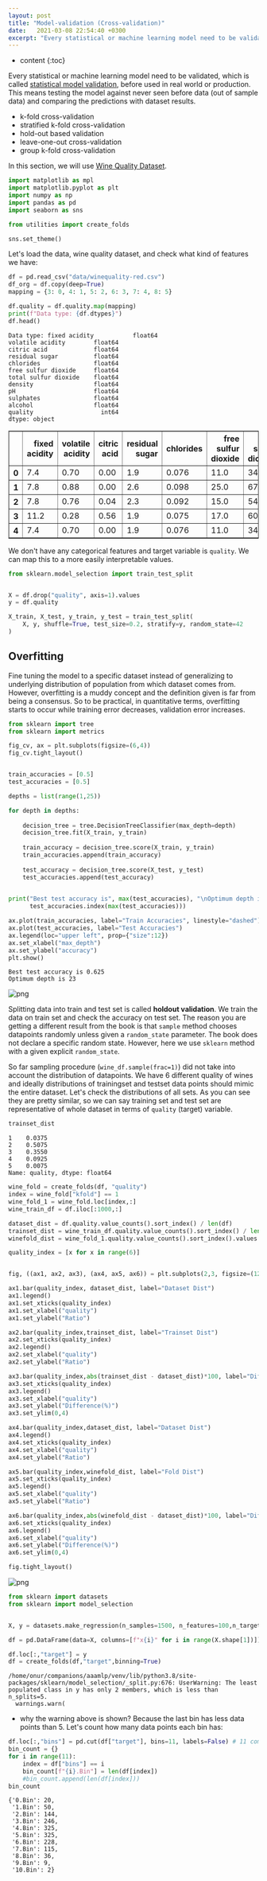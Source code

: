 ```yaml
---
layout: post
title: "Model-validation (Cross-validation)"
date:   2021-03-08 22:54:40 +0300
excerpt: "Every statistical or machine learning model need to be validated, which is called [statistical model validation](https://en.wikipedia.org/wiki/Statistical_model_validation), before used in real world or production. This means testing the model against never seen before data (out of sample data) and comparing the predictions with dataset results."
---
```


* content
{:toc}

Every statistical or machine learning model need to be validated, which is called [statistical model validation](https://en.wikipedia.org/wiki/Statistical_model_validation), before used in real world or production. This means testing the model against never seen before data (out of sample data) and comparing the predictions with dataset results. 

- k-fold cross-validation
- stratified k-fold cross-validation
- hold-out based validation
- leave-one-out cross-validation
- group k-fold cross-validation

In this section, we will use [Wine Quality Dataset](https://archive.ics.uci.edu/ml/datasets/wine+quality).


```python
import matplotlib as mpl
import matplotlib.pyplot as plt
import numpy as np
import pandas as pd
import seaborn as sns

from utilities import create_folds

sns.set_theme()

```

Let's load the data, wine quality dataset, and check what kind of features we have:


```python
df = pd.read_csv("data/winequality-red.csv")
df_org = df.copy(deep=True)
mapping = {3: 0, 4: 1, 5: 2, 6: 3, 7: 4, 8: 5}

df.quality = df.quality.map(mapping)
print(f"Data type: {df.dtypes}")
df.head()
```

    Data type: fixed acidity           float64
    volatile acidity        float64
    citric acid             float64
    residual sugar          float64
    chlorides               float64
    free sulfur dioxide     float64
    total sulfur dioxide    float64
    density                 float64
    pH                      float64
    sulphates               float64
    alcohol                 float64
    quality                   int64
    dtype: object





<div>
<style scoped>
    .dataframe tbody tr th:only-of-type {
        vertical-align: middle;
    }

    .dataframe tbody tr th {
        vertical-align: top;
    }

    .dataframe thead th {
        text-align: right;
    }
</style>
<table border="1" class="dataframe">
  <thead>
    <tr style="text-align: right;">
      <th></th>
      <th>fixed acidity</th>
      <th>volatile acidity</th>
      <th>citric acid</th>
      <th>residual sugar</th>
      <th>chlorides</th>
      <th>free sulfur dioxide</th>
      <th>total sulfur dioxide</th>
      <th>density</th>
      <th>pH</th>
      <th>sulphates</th>
      <th>alcohol</th>
      <th>quality</th>
    </tr>
  </thead>
  <tbody>
    <tr>
      <th>0</th>
      <td>7.4</td>
      <td>0.70</td>
      <td>0.00</td>
      <td>1.9</td>
      <td>0.076</td>
      <td>11.0</td>
      <td>34.0</td>
      <td>0.9978</td>
      <td>3.51</td>
      <td>0.56</td>
      <td>9.4</td>
      <td>2</td>
    </tr>
    <tr>
      <th>1</th>
      <td>7.8</td>
      <td>0.88</td>
      <td>0.00</td>
      <td>2.6</td>
      <td>0.098</td>
      <td>25.0</td>
      <td>67.0</td>
      <td>0.9968</td>
      <td>3.20</td>
      <td>0.68</td>
      <td>9.8</td>
      <td>2</td>
    </tr>
    <tr>
      <th>2</th>
      <td>7.8</td>
      <td>0.76</td>
      <td>0.04</td>
      <td>2.3</td>
      <td>0.092</td>
      <td>15.0</td>
      <td>54.0</td>
      <td>0.9970</td>
      <td>3.26</td>
      <td>0.65</td>
      <td>9.8</td>
      <td>2</td>
    </tr>
    <tr>
      <th>3</th>
      <td>11.2</td>
      <td>0.28</td>
      <td>0.56</td>
      <td>1.9</td>
      <td>0.075</td>
      <td>17.0</td>
      <td>60.0</td>
      <td>0.9980</td>
      <td>3.16</td>
      <td>0.58</td>
      <td>9.8</td>
      <td>3</td>
    </tr>
    <tr>
      <th>4</th>
      <td>7.4</td>
      <td>0.70</td>
      <td>0.00</td>
      <td>1.9</td>
      <td>0.076</td>
      <td>11.0</td>
      <td>34.0</td>
      <td>0.9978</td>
      <td>3.51</td>
      <td>0.56</td>
      <td>9.4</td>
      <td>2</td>
    </tr>
  </tbody>
</table>
</div>



We don't have any categorical features and target variable is `quality`. We can map this to a more easily interpretable values.


```python
from sklearn.model_selection import train_test_split


X = df.drop("quality", axis=1).values
y = df.quality

X_train, X_test, y_train, y_test = train_test_split(
    X, y, shuffle=True, test_size=0.2, stratify=y, random_state=42
)

```

## Overfitting

Fine tuning the model to a specific dataset instead of generalizing to underlying distribution of population from which dataset comes from. However, overfitting is a muddy concept and the definition given is far from being a consensus. So to be practical, in quantitative terms, overfitting starts to occur while training error decreases, validation error increases.


```python
from sklearn import tree
from sklearn import metrics

fig_cv, ax = plt.subplots(figsize=(6,4))
fig_cv.tight_layout()


train_accuracies = [0.5]
test_accuracies = [0.5]

depths = list(range(1,25))

for depth in depths:
    
    decision_tree = tree.DecisionTreeClassifier(max_depth=depth)
    decision_tree.fit(X_train, y_train)
    
    train_accuracy = decision_tree.score(X_train, y_train)
    train_accuracies.append(train_accuracy)
    
    test_accuracy = decision_tree.score(X_test, y_test)
    test_accuracies.append(test_accuracy)
    

print("Best test accuracy is", max(test_accuracies), "\nOptimum depth is",
      test_accuracies.index(max(test_accuracies)))

ax.plot(train_accuracies, label="Train Accuracies", linestyle="dashed")
ax.plot(test_accuracies, label="Test Accuracies")
ax.legend(loc="upper left", prop={"size":12})
ax.set_xlabel("max_depth")
ax.set_ylabel("accuracy")
plt.show()
```

    Best test accuracy is 0.625 
    Optimum depth is 23



    
![png](/fig/3_model_validation_7_1.png)
    


Splitting data into train and test set is called **holdout validation**. We train the data on train set and check the accuracy on test set. The reason you are getting a different result from the book is that `sample` method chooses datapoints randomly unless given a `random_state` parameter. The book does not declare a specific random state. However, here we use `sklearn` method with a given explicit `random_state`.

So far sampling procedure (`wine_df.sample(frac=1)`) did not take into account the distribution of datapoints. We have 6 different quality of wines and ideally distributions of trainingset and testset data points should mimic the entire dataset. Let's check the distributions of all sets. As you can see they are pretty similar, so we can say training set and test set are representative of whole dataset in terms of `quality` (target) variable.


```python
trainset_dist
```




    1    0.0375
    2    0.5075
    3    0.3550
    4    0.0925
    5    0.0075
    Name: quality, dtype: float64




```python
wine_fold = create_folds(df, "quality")
index = wine_fold["kfold"] == 1
wine_fold_1 = wine_fold.loc[index,:]
wine_train_df = df.iloc[:1000,:]

dataset_dist = df.quality.value_counts().sort_index() / len(df)
trainset_dist = wine_train_df.quality.value_counts().sort_index() / len(wine_train_df)
winefold_dist = wine_fold_1.quality.value_counts().sort_index().values / len(wine_fold_1)

quality_index = [x for x in range(6)]


fig, ((ax1, ax2, ax3), (ax4, ax5, ax6)) = plt.subplots(2,3, figsize=(12,8))

ax1.bar(quality_index, dataset_dist, label="Dataset Dist")
ax1.legend()
ax1.set_xticks(quality_index)
ax1.set_xlabel("quality")
ax1.set_ylabel("Ratio")

ax2.bar(quality_index,trainset_dist, label="Trainset Dist")
ax2.set_xticks(quality_index)
ax2.legend()
ax2.set_xlabel("quality")
ax2.set_ylabel("Ratio")

ax3.bar(quality_index,abs(trainset_dist - dataset_dist)*100, label="Difference", color="red")
ax3.set_xticks(quality_index)
ax3.legend()
ax3.set_xlabel("quality")
ax3.set_ylabel("Difference(%)")
ax3.set_ylim(0,4)

ax4.bar(quality_index,dataset_dist, label="Dataset Dist")
ax4.legend()
ax4.set_xticks(quality_index)
ax4.set_xlabel("quality")
ax4.set_ylabel("Ratio")

ax5.bar(quality_index,winefold_dist, label="Fold Dist")
ax5.set_xticks(quality_index)
ax5.legend()
ax5.set_xlabel("quality")
ax5.set_ylabel("Ratio")

ax6.bar(quality_index,abs(winefold_dist - dataset_dist)*100, label="Difference", color="red")
ax6.set_xticks(quality_index)
ax6.legend()
ax6.set_xlabel("quality")
ax6.set_ylabel("Difference(%)")
ax6.set_ylim(0,4)

fig.tight_layout()
```


    
![png](/fig/3_model_validation_10_0.png)
    



```python
from sklearn import datasets
from sklearn import model_selection


X, y = datasets.make_regression(n_samples=1500, n_features=100,n_targets=1, random_state=40)

df = pd.DataFrame(data=X, columns=[f"x{i}" for i in range(X.shape[1])])

df.loc[:,"target"] = y
df = create_folds(df,"target",binning=True)

```

    /home/onur/companions/aaamlp/venv/lib/python3.8/site-packages/sklearn/model_selection/_split.py:676: UserWarning: The least populated class in y has only 2 members, which is less than n_splits=5.
      warnings.warn(


- why the warning above  is shown? Because the last bin has less data points than 5. Let's count how many data points each bin has:


```python
df.loc[:,"bins"] = pd.cut(df["target"], bins=11, labels=False) # 11 comes from Sturge's law
bin_count = {}
for i in range(11):
    index = df["bins"] == i
    bin_count[f"{i}.Bin"] = len(df[index])
    #bin_count.append(len(df[index]))
bin_count
```




    {'0.Bin': 20,
     '1.Bin': 50,
     '2.Bin': 144,
     '3.Bin': 246,
     '4.Bin': 325,
     '5.Bin': 325,
     '6.Bin': 228,
     '7.Bin': 115,
     '8.Bin': 36,
     '9.Bin': 9,
     '10.Bin': 2}


